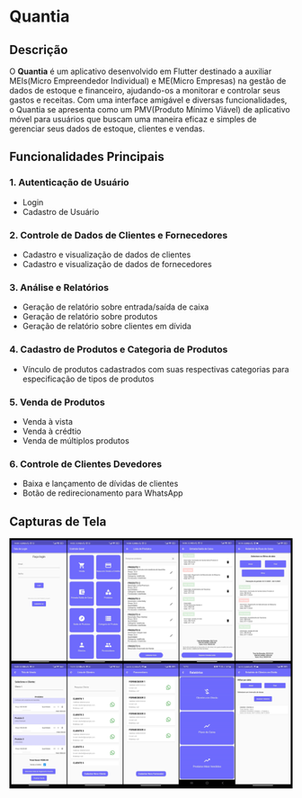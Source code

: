 # Quantia

## Descrição

O **Quantia** é um aplicativo desenvolvido em Flutter destinado a auxiliar MEIs(Micro Empreendedor Individual) e ME(Micro Empresas) na gestão de dados de estoque e financeiro, ajudando-os a monitorar e controlar seus gastos e receitas. Com uma interface amigável e diversas funcionalidades, o Quantia se apresenta como um PMV(Produto Mínimo Viável) de aplicativo móvel para usuários que buscam uma maneira eficaz e simples de gerenciar seus dados de estoque, clientes e vendas.

## Funcionalidades Principais

### 1. Autenticação de Usuário
- Login
- Cadastro de Usuário

### 2. Controle de Dados de Clientes e Fornecedores
- Cadastro e visualização de dados de clientes
- Cadastro e visualização de dados de fornecedores

### 3. Análise e Relatórios
- Geração de relatório sobre entrada/saída de caixa
- Geração de relatório sobre produtos
- Geração de relatório sobre clientes em dívida

### 4. Cadastro de Produtos e Categoria de Produtos
- Vínculo de produtos cadastrados com suas respectivas categorias para especificação de tipos de produtos

### 5. Venda de Produtos
- Venda à vista
- Venda à crédtio
- Venda de múltiplos produtos

### 6. Controle de Clientes Devedores
- Baixa e lançamento de dívidas de clientes
- Botão de redirecionamento para WhatsApp

## Capturas de Tela
<img src="https://github.com/alefsilvaf/Quantia/blob/main/Principais%20Telas.png" alt="Telas do MVP">
